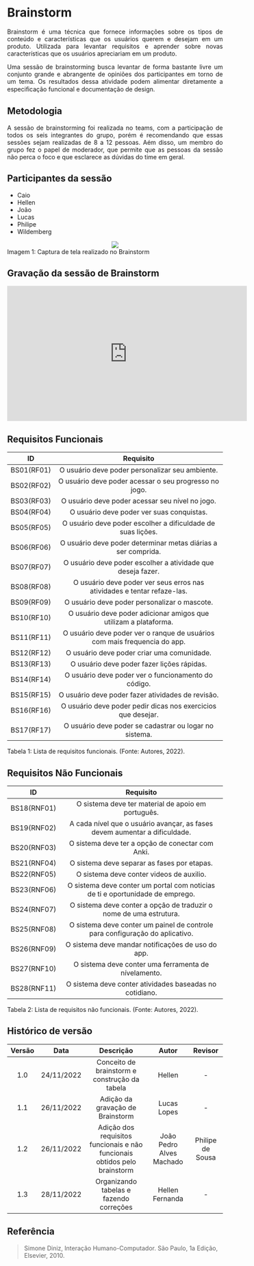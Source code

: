 # Brainstorm

<p align="justify">Brainstorm é uma técnica que fornece informações sobre os tipos de conteúdo e características que os usuários querem e desejam em um produto. Utilizada para levantar requisitos e aprender sobre novas características que os usuários apreciariam em um produto.</p>
<p align="justify">Uma sessão de brainstorming busca levantar de forma bastante livre um conjunto grande e abrangente de opiniões dos participantes em torno de um tema. Os resultados dessa atividade podem alimentar diretamente a especiﬁcação funcional e documentação de design.</p>

## Metodologia

<p align="justify">A sessão de brainstorming foi realizada no teams, com a participação de todos os seis integrantes do grupo, porém é recomendando que essas sessões sejam realizadas de 8 a 12 pessoas. Aém disso, um membro do grupo fez o papel de moderador, que permite que as pessoas da sessão não perca o foco e que esclarece as dúvidas do time em geral.</p>

## Participantes da sessão

<ul>
<li>Caio</li>
<li>Hellen</li>
<li>João</li>
<li>Lucas</li>
<li>Philipe</li>
<li>Wildemberg</li>
</ul>

<div style="text-align:center"><img src= "../assets/brain.png"/></div>
<figcaption>Imagem 1: Captura de tela realizado no Brainstorm  </figcaption>

## Gravação da sessão de Brainstorm

<iframe width="560" height="315" src="https://www.youtube.com/embed/r7hI3xLSlbc?start=3" title="YouTube video player" frameborder="0" allow="accelerometer; autoplay; clipboard-write; encrypted-media; gyroscope; picture-in-picture" allowfullscreen></iframe>

## Requisitos Funcionais

|     ID     |                                 Requisito                                 |
| :--------: | :-----------------------------------------------------------------------: |
| BS01(RF01) |              O usuário deve poder personalizar seu ambiente.              |
| BS02(RF02) |           O usuário deve poder acessar o seu progresso no jogo.           |
| BS03(RF03) |              O usuário deve poder acessar seu nível no jogo.              |
| BS04(RF04) |                 O usuário deve poder ver suas conquistas.                 |
| BS05(RF05) |        O usuário deve poder escolher a dificuldade de suas lições.        |
| BS06(RF06) |       O usuário deve poder determinar metas diárias a ser comprida.       |
| BS07(RF07) |        O usuário deve poder escolher a atividade que deseja fazer.        |
| BS08(RF08) |  O usuário deve poder ver seus erros nas atividades e tentar refaze-las.  |
| BS09(RF09) |               O usuário deve poder personalizar o mascote.                |
| BS10(RF10) |     O usuário deve poder adicionar amigos que utilizam a plataforma.      |
| BS11(RF11) | O usuário deve poder ver o ranque de usuários com mais frequencia do app. |
| BS12(RF12) |                O usuário deve poder criar uma comunidade.                 |
| BS13(RF13) |                O usuário deve poder fazer lições rápidas.                 |
| BS14(RF14) |            O usuário deve poder ver o funcionamento do código.            |
| BS15(RF15) |             O usuário deve poder fazer atividades de revisão.             |
| BS16(RF16) |       O usuário deve poder pedir dicas nos exercicios que desejar.        |
| BS17(RF17) |          O usuário deve poder se cadastrar ou logar no sistema.           |


Tabela 1: Lista de requisitos funcionais. (Fonte: Autores, 2022).



## Requisitos Não Funcionais

|     ID      |                                   Requisito                                   |
| :---------: | :---------------------------------------------------------------------------: |
| BS18(RNF01) |              O sistema deve ter material de apoio em português.               |
| BS19(RNF02) |  A cada nível que o usuário avançar, as fases devem aumentar a dificuldade.   |
| BS20(RNF03) |               O sistema deve ter a opção de conectar com Anki.                |
| BS21(RNF04) |                  O sistema deve separar as fases por etapas.                  |
| BS22(RNF05) |                   O sistema deve conter videos de auxilio.                    |
| BS23(RNF06) | O sistema deve conter um portal com noticias de ti e oportunidade de emprego. |
| BS24(RNF07) |      O sistema deve conter a opção de traduzir o nome de uma estrutura.       |
| BS25(RNF08) | O sistema deve conter um painel de controle para configuração do aplicativo.  |
| BS26(RNF09) |               O sistema deve mandar notificações de uso do app.               |
| BS27(RNF10) |             O sistema deve conter uma ferramenta de nívelamento.              |
| BS28(RNF11) |            O sistema deve conter atividades baseadas no cotidiano.            |

Tabela 2: Lista de requisitos não funcionais. (Fonte: Autores, 2022).


## Histórico de versão

| Versão |    Data    |                                 Descrição                                 |          Autor           |     Revisor      |
| :----: | :--------: | :-----------------------------------------------------------------------: | :----------------------: | :--------------: |
|  1.0   | 24/11/2022 |               Conceito de brainstorm e construção da tabela               |          Hellen          |        -         |
|  1.1   | 26/11/2022 |                     Adição da gravação de Brainstorm                      |       Lucas Lopes        |        -         |
|  1.2   | 26/11/2022 | Adição dos requisitos funcionais e não funcionais obtidos pelo brainstorm | João Pedro Alves Machado | Philipe de Sousa |
|  1.3   | 28/11/2022 |                  Organizando tabelas e fazendo correções                  |     Hellen Fernanda      |        -         |

## Referência

> Simone Diniz, Interação Humano-Computador. São Paulo, 1a Edição, Elsevier, 2010.
